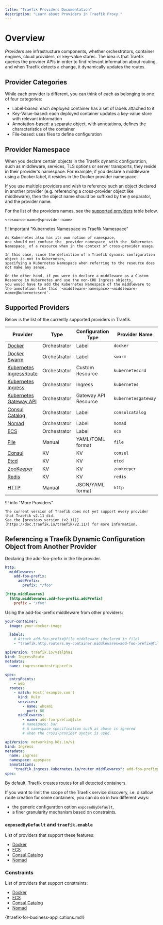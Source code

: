 ```yaml
---
title: "Traefik Providers Documentation"
description: "Learn about Providers in Traefik Proxy."
---
```


# Overview

_Providers_ are infrastructure components, whether orchestrators, container engines, cloud providers, or key-value stores.
The idea is that Traefik queries the provider APIs in order to find relevant information about routing,
and when Traefik detects a change, it dynamically updates the routes.

## Provider Categories

While each provider is different, you can think of each as belonging to one of four categories:

- Label-based: each deployed container has a set of labels attached to it
- Key-Value-based: each deployed container updates a key-value store with relevant information
- Annotation-based: a separate object, with annotations, defines the characteristics of the container
- File-based: uses files to define configuration

## Provider Namespace

When you declare certain objects in the Traefik dynamic configuration,
such as middleware, services, TLS options or server transports, they reside in their provider's namespace.
For example, if you declare a middleware using a Docker label, it resides in the Docker provider namespace.

If you use multiple providers and wish to reference such an object declared in another provider
(e.g. referencing a cross-provider object like middleware), then the object name should be suffixed by the `@`
separator, and the provider name.

For the list of the providers names, see the [supported providers](#supported-providers) table below.

```text
<resource-name>@<provider-name>
```

!!! important "Kubernetes Namespace vs Traefik Namespace"

    As Kubernetes also has its own notion of namespace,
    one should not confuse the _provider namespace_ with the _Kubernetes Namespace_ of a resource when in the context of cross-provider usage.

    In this case, since the definition of a Traefik dynamic configuration object is not in Kubernetes,
    specifying a Kubernetes Namespace when referring to the resource does not make any sense.

    On the other hand, if you were to declare a middleware as a Custom Resource in Kubernetes and use the non-CRD Ingress objects,
    you would have to add the Kubernetes Namespace of the middleware to the annotation like this `<middleware-namespace>-<middleware-name>@kubernetescrd`.

## Supported Providers

Below is the list of the currently supported providers in Traefik.

| Provider                                          | Type         | Configuration Type   | Provider Name       |
|--------------------------------------------------------------|--------------|----------------------|---------------------|
| [Docker](./docker.md)                                        | Orchestrator | Label                | `docker`            |
| [Docker Swarm](./swarm.md)                                   | Orchestrator | Label                | `swarm`             |
| [Kubernetes IngressRoute](./kubernetes/kubernetes-crd.md)    | Orchestrator | Custom Resource      | `kubernetescrd`     |
| [Kubernetes Ingress](./kubernetes/kubernetes-ingress.md)     | Orchestrator | Ingress              | `kubernetes`        |
| [Kubernetes Gateway API](./kubernetes/kubernetes-gateway.md) | Orchestrator | Gateway API Resource | `kubernetesgateway` |
| [Consul Catalog](./hashicorp/consul-catalog.md)              | Orchestrator | Label                | `consulcatalog`     |
| [Nomad](./hashicorp/nomad.md)                                | Orchestrator | Label                | `nomad`             |
| [ECS](./others/ecs.md)                                       | Orchestrator | Label                | `ecs`               |
| [File](./others/file.md)                                     | Manual       | YAML/TOML format     | `file`              |
| [Consul](./hashicorp/consul.md)                              | KV           | KV                   | `consul`            |
| [Etcd](./kv/etcd.md)                                         | KV           | KV                   | `etcd`              |
| [ZooKeeper](./kv/zk.md)                                      | KV           | KV                   | `zookeeper`         |
| [Redis](./kv/redis.md)                                       | KV           | KV                   | `redis`             |
| [HTTP](./others/http.md)                                     | Manual       | JSON/YAML format          | `http`              |

!!! info "More Providers"

    The current version of Traefik does not yet support every provider that Traefik v2.11 did.
    See the [previous version (v2.11)](https://doc.traefik.io/traefik/v2.11/) for more information.

## Referencing a Traefik Dynamic Configuration Object from Another Provider

Declaring the add-foo-prefix in the file provider.

```yaml tab="File (YAML)"
http:
  middlewares:
    add-foo-prefix:
      addPrefix:
        prefix: "/foo"
```

```toml tab="File (TOML)"
[http.middlewares]
  [http.middlewares.add-foo-prefix.addPrefix]
    prefix = "/foo"
```

Using the add-foo-prefix middleware from other providers:

```yaml tab="Docker & Swarm"
your-container:
  image: your-docker-image

  labels:
    # Attach add-foo-prefix@file middleware (declared in file)
    - "traefik.http.routers.my-container.middlewares=add-foo-prefix@file"
```

```yaml tab="IngressRoute"
apiVersion: traefik.io/v1alpha1
kind: IngressRoute
metadata:
  name: ingressroutestripprefix

spec:
  entryPoints:
    - web
  routes:
    - match: Host(`example.com`)
      kind: Rule
      services:
        - name: whoami
          port: 80
      middlewares:
        - name: add-foo-prefix@file
        # namespace: bar
        # A namespace specification such as above is ignored
        # when the cross-provider syntax is used.
```

```yaml tab="Ingress"
apiVersion: networking.k8s.io/v1
kind: Ingress
metadata:
  name: ingress
  namespace: appspace
  annotations:
    "traefik.ingress.kubernetes.io/router.middlewares": add-foo-prefix@file
spec:
```

By default, Traefik creates routes for all detected containers.

If you want to limit the scope of the Traefik service discovery,
i.e. disallow route creation for some containers,
you can do so in two different ways:

- the generic configuration option `exposedByDefault`,
- a finer granularity mechanism based on constraints.

### `exposedByDefault` and `traefik.enable`

List of providers that support these features:

- [Docker](./docker.md#configuration-options)
- [ECS](./others/ecs.md#configuration-options)
- [Consul Catalog](./hashicorp/consul-catalog.md#configuration-options)
- [Nomad](./hashicorp/nomad.md#configuration-options)

### Constraints

List of providers that support constraints:

- [Docker](./docker.md#constraints)
- [ECS](./others/ecs.md#constraints)
- [Consul Catalog](./hashicorp/consul-catalog.md#constraints)
- [Nomad](./hashicorp/nomad.md#constraints)

{!traefik-for-business-applications.md!}
